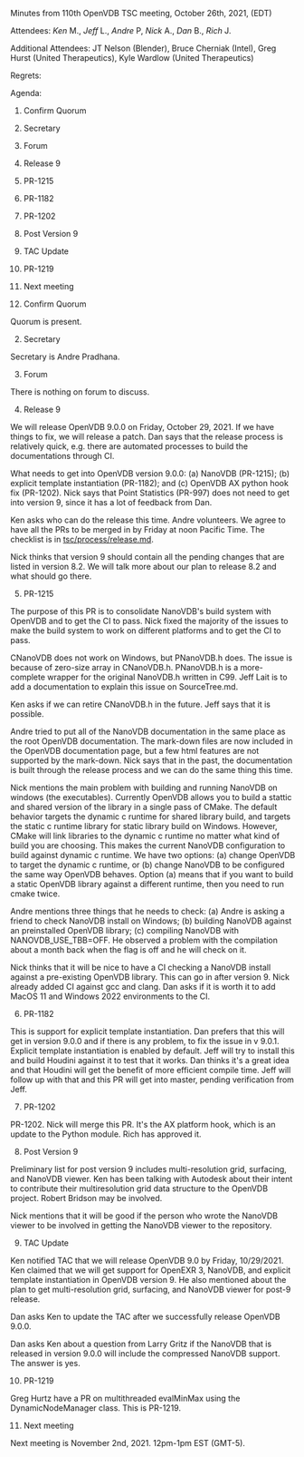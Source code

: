Minutes from 110th OpenVDB TSC meeting, October 26th, 2021, (EDT)

Attendees: *Ken* M., *Jeff* L., *Andre* P, *Nick* A., *Dan* B.,
*Rich* J.

Additional Attendees: JT Nelson (Blender), Bruce Cherniak (Intel),
Greg Hurst (United Therapeutics), Kyle Wardlow (United Therapeutics)

Regrets:

Agenda:

1) Confirm Quorum
2) Secretary
3) Forum
4) Release 9
5) PR-1215
6) PR-1182
7) PR-1202
8) Post Version 9
9) TAC Update
10) PR-1219
11) Next meeting

1) Confirm Quorum

Quorum is present.

2) Secretary

Secretary is Andre Pradhana.

3) Forum

There is nothing on forum to discuss.

4) Release 9

We will release OpenVDB 9.0.0 on Friday, October 29, 2021. If we have things
to fix, we will release a patch. Dan says that the release process is
relatively quick, e.g. there are automated processes to build the documentations
through CI.

What needs to get into OpenVDB version 9.0.0: (a) NanoVDB (PR-1215); 
(b) explicit template instantiation (PR-1182); and (c) OpenVDB AX python
hook fix (PR-1202). Nick says that Point Statistics (PR-997) does not
need to get into version 9, since it has a lot of feedback from Dan.

Ken asks who can do the release this time. Andre volunteers. We agree to
have all the PRs to be merged in by Friday at noon Pacific Time. The
checklist is in [tsc/process/release.md](https://github.com/AcademySoftwareFoundation/openvdb/blob/master/tsc/process/release.md). 
 
Nick thinks that version 9 should contain all the pending changes that
are listed in version 8.2. We will talk more about our plan to release
8.2 and what should go there.

5) PR-1215

The purpose of this PR is to consolidate NanoVDB's build system with
OpenVDB and to get the CI to pass. Nick fixed the majority of the issues to make
the build system to work on different platforms and to get the CI to pass.

CNanoVDB does not work on Windows, but PNanoVDB.h does. The issue is because
of zero-size array in CNanoVDB.h. PNanoVDB.h is a more-complete wrapper for
the original NanoVDB.h written in C99. Jeff Lait is to add a documentation to
explain this issue on SourceTree.md.

Ken asks if we can retire CNanoVDB.h in the future. Jeff says that it is
possible.

Andre tried to put all of the NanoVDB documentation in the same place as the
root OpenVDB documentation. The mark-down files are now included in the OpenVDB
documentation page, but a few html features are not supported by the mark-down.
Nick says that in the past, the documentation is built through the release
process and we can do the same thing this time.

Nick mentions the main problem with building and running NanoVDB on windows (the
executables). Currently OpenVDB allows you to build a stattic and shared version
of the library in a single pass of CMake. The default behavior targets
the dynamic c runtime for shared library build, and targets the static c
runtime library for static library build on Windows. However, CMake will link
libraries to the dynamic c runtime no matter what kind of build you are
choosing. This makes the current NanoVDB configuration to build against dynamic
c runtime. We have two options: (a) change OpenVDB to target the dynamic c
runtime, or (b) change NanoVDB to be configured the same way OpenVDB behaves.
Option (a) means that if you want to build a static OpenVDB library against a
different runtime, then you need to run cmake twice.

Andre mentions three things that he needs to check: (a) Andre is asking a
friend to check NanoVDB install on Windows; (b) building NanoVDB against an
preinstalled OpenVDB library; (c) compiling NanoVDB with NANOVDB_USE_TBB=OFF.
He observed a problem with the compilation about a month back when the flag
is off and he will check on it.

Nick thinks that it will be nice to have a CI checking a NanoVDB install
against a pre-existing OpenVDB library. This can go in after version 9.
Nick already added CI against gcc and clang. Dan asks if it is worth it to
add MacOS 11 and Windows 2022 environments to the CI.

6) PR-1182

This is support for explicit template instantiation. Dan prefers that this will
get in version 9.0.0 and if there is any problem, to fix the issue in v 9.0.1.
Explicit template instantiation is enabled by default. Jeff will try to
install this and build Houdini against it to test that it works. Dan thinks
it's a great idea and that Houdini will get the benefit of more efficient
compile time. Jeff will follow up with that and this PR will get into master,
pending verification from Jeff.

7) PR-1202

PR-1202. Nick will merge this PR. It's the AX platform hook, which is an update
to the Python module. Rich has approved it.


8) Post Version 9

Preliminary list for post version 9 includes multi-resolution grid,
surfacing, and NanoVDB viewer. Ken has been talking with Autodesk
about their intent to contribute their multiresolution grid data structure
to the OpenVDB project. Robert Bridson may be involved.

Nick mentions that it will be good if the person who wrote the NanoVDB viewer
to be involved in getting the NanoVDB viewer to the repository.

9) TAC Update

Ken notified TAC that we will release OpenVDB 9.0 by Friday, 10/29/2021.
Ken claimed that we will get support for OpenEXR 3, NanoVDB, and explicit
template instantiation in OpenVDB version 9. He also mentioned about the plan
to get multi-resolution grid, surfacing, and NanoVDB viewer for post-9 release.

Dan asks Ken to update the TAC after we successfully release OpenVDB 9.0.0.

Dan asks Ken about a question from Larry Gritz if the NanoVDB that is released
in version 9.0.0 will include the compressed NanoVDB support. The answer is
yes.

10) PR-1219

Greg Hurtz have a PR on multithreaded evalMinMax using the DynamicNodeManager
class. This is PR-1219.

11) Next meeting

Next meeting is November 2nd, 2021. 12pm-1pm EST (GMT-5).